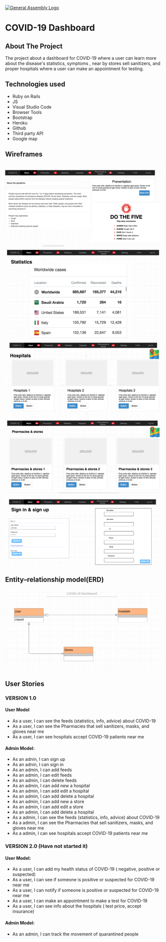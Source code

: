 
[![General Assembly Logo](https://camo.githubusercontent.com/1a91b05b8f4d44b5bbfb83abac2b0996d8e26c92/687474703a2f2f692e696d6775722e636f6d2f6b6538555354712e706e67)](https://generalassemb.ly/education/web-development-immersive)


# COVID-19 Dashboard

## About The Project 

The project about a dashboard for COVID-19 where a user can learn more about the disease's statistics, symptoms , near by stores sell sanitizers, and proper hospitals
where a user can make an appointment for testing.

## Technologies used
- Ruby on Rails 
- JS
- Visual Studio Code 
- Browser Tools 
- Bootstrap
- Heroku
- Github
- Third party API
- Google map




## Wireframes

![COVID-19 Dashboard wireframe](wireframes/1.png)
![COVID-19 Dashboard wireframe](wireframes/2.png)
![COVID-19 Dashboard wireframe](wireframes/3.png)
![COVID-19 Dashboard wireframe](wireframes/4.png)
![COVID-19 Dashboard wireframe](wireframes/5.png)

## Entity–relationship model(ERD)
![COVID-19 Dashboard ERD](wireframes/ERD.png)

## User Stories
### VERSION 1.0
#### User Model

- As a user, I can see the feeds (statistics, info, advice) about COVID-19 
- As a user, I can see the Pharmacies that sell sanitizers, masks, and gloves near me 
- As a user, I can see hospitals accept COVID-19 patients near me 



#### Admin Model:
- As an adnin, I can sign up
- As an adnin, I can sign in
- As an admin, I can add feeds 
- As an admin, I can edit feeds 
- As an admin, I can delete feeds 
- As an admin, I can add new a hospital 
- As an admin, I can add edit a hospital  
- As an admin, I can add delete a hospital 
- As an admin, I can add new a store 
- As an admin, I can add edit a store 
- As an admin, I can add delete a hospital
- As a admin, I can see the feeds (statistics, info, advice) about COVID-19 
- As a admin, I can see the Pharmacies that sell sanitizers, masks, and gloves near me 
- As a admin, I can see hospitals accept COVID-19 patients near me 



### VERSION 2.0 (Have not started it)
#### User Model:

- As a user, I can add my health status of COVID-19 ( negative, positive or suspected) 
- As a user, I can see if someone is positive or suspected for COVID-19 near me  
- As a user, I can notify if someone is positive or suspected for COVID-19 near me   
- As a user, I can make an appointment to make a test for COVID-19 
- As a user, I can see info about the hospitals ( test price, accept insurance)

#### Admin Model:
- As an admin, I can track the movement of quarantined people 


